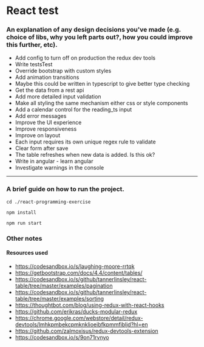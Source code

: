 # React test

### An explanation of any design decisions you've made (e.g. choice of libs, why you left parts out?, how you could improve this further, etc).

- Add config to turn off on production the redux dev tools
- Write testsTest
- Override bootstrap with custom styles
- Add animation transitions
- Maybe this could be written in typescript to give better type checking
- Get the data from a rest api
- Add more detailed input validation
- Make all styling the same mechanism either css or style components
- Add a calendar control for the reading_ts input
- Add error messages
- Improve the UI experience
- Improve responsiveness
- Improve on layout
- Each input requires its own unique regex rule to validate
- Clear form after save
- The table refreshes when new data is added. Is this ok?
- Write in angular - learn angular
- Investigate warnings in the console


-----------
### A brief guide on how to run the project.

```
cd ./react-programming-exercise
```
``` 
npm install
```
``` 
npm run start
```


### Other notes
 #### Resources used
- https://codesandbox.io/s/laughing-moore-rrtqk
- https://getbootstrap.com/docs/4.4/content/tables/
- https://codesandbox.io/s/github/tannerlinsley/react-table/tree/master/examples/pagination
- https://codesandbox.io/s/github/tannerlinsley/react-table/tree/master/examples/sorting
- https://thoughtbot.com/blog/using-redux-with-react-hooks
- https://github.com/erikras/ducks-modular-redux
- https://chrome.google.com/webstore/detail/redux-devtools/lmhkpmbekcpmknklioeibfkpmmfibljd?hl=en
- https://github.com/zalmoxisus/redux-devtools-extension
- https://codesandbox.io/s/9on71rvnyo
